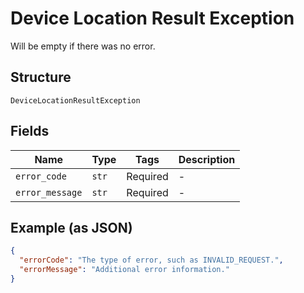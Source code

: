 
# Device Location Result Exception

Will be empty if there was no error.

## Structure

`DeviceLocationResultException`

## Fields

| Name | Type | Tags | Description |
|  --- | --- | --- | --- |
| `error_code` | `str` | Required | - |
| `error_message` | `str` | Required | - |

## Example (as JSON)

```json
{
  "errorCode": "The type of error, such as INVALID_REQUEST.",
  "errorMessage": "Additional error information."
}
```

